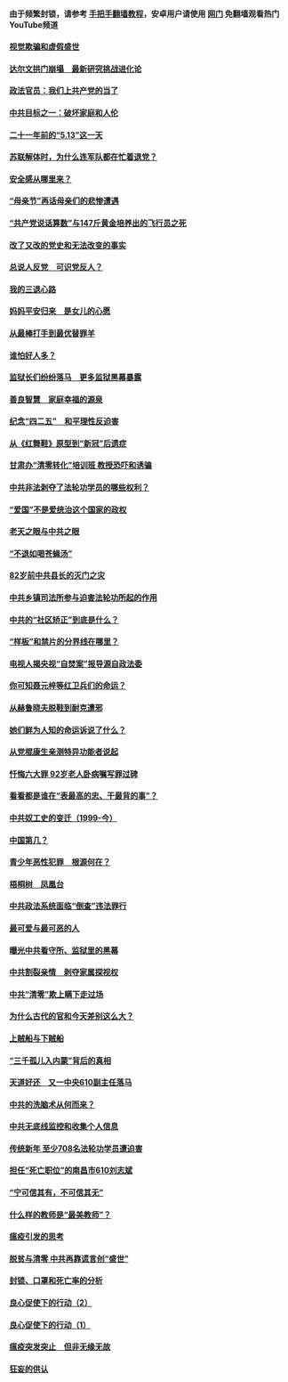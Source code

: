#### 由于频繁封锁，请参考 [手把手翻墙教程](https://github.com/gfw-breaker/guides/wiki/)，安卓用户请使用 [网门](https://github.com/gfw-breaker/nogfw/blob/master/dl.md?t=06030200) 免翻墙观看热门YouTube频道 

#### [视觉欺骗和虚假盛世](../pages/19/426443.md?t=06030200) 

#### [达尔文拱门崩塌　最新研究挑战进化论](../pages/19/426009.md?t=06030200) 

#### [政法官员：我们上共产党的当了](../pages/19/425351.md?t=06030200) 

#### [中共目标之一：破坏家庭和人伦](../pages/19/424454.md?t=06030200) 

#### [二十一年前的“5.13”这一天](../pages/19/424814.md?t=06030200) 

#### [苏联解体时，为什么连军队都在忙着退党？](../pages/19/424335.md?t=06030200) 

#### [安全感从哪里来？](../pages/19/424336.md?t=06030200) 

#### [“母亲节”再话母亲们的悲惨遭遇](../pages/19/424234.md?t=06030200) 

#### [“共产党说话算数”与147斤黄金培养出的飞行员之死](../pages/19/424115.md?t=06030200) 

#### [改了又改的党史和无法改变的事实](../pages/19/424037.md?t=06030200) 

#### [总说人反党　可识党反人？](../pages/19/423820.md?t=06030200) 

#### [我的三退心路](../pages/19/423876.md?t=06030200) 

#### [妈妈平安归来　是女儿的心愿](../pages/19/423947.md?t=06030200) 

#### [从最棒打手到最优替罪羊](../pages/19/423819.md?t=06030200) 

#### [谁怕好人多？](../pages/19/423774.md?t=06030200) 

#### [监狱长们纷纷落马　更多监狱黑幕暴露](../pages/19/423787.md?t=06030200) 

#### [善良智慧　家庭幸福的源泉](../pages/19/423632.md?t=06030200) 

#### [纪念“四二五”　和平理性反迫害](../pages/19/423660.md?t=06030200) 

#### [从《红舞鞋》原型到“新冠”后遗症](../pages/19/423509.md?t=06030200) 

#### [甘肃办“清零转化”培训班 教授恐吓和诱骗](../pages/19/423498.md?t=06030200) 

#### [中共非法剥夺了法轮功学员的哪些权利？](../pages/19/423392.md?t=06030200) 

#### [“爱国”不是爱统治这个国家的政权](../pages/19/423029.md?t=06030200) 

#### [老天之眼与中共之眼](../pages/19/423378.md?t=06030200) 

#### [“不退如喝苍蝇汤”](../pages/19/423287.md?t=06030200) 

#### [82岁前中共县长的灭门之灾](../pages/19/423055.md?t=06030200) 

#### [中共乡镇司法所参与迫害法轮功所起的作用](../pages/19/423064.md?t=06030200) 

#### [中共的“社区矫正”到底是什么？](../pages/19/422870.md?t=06030200) 

#### [“样板”和禁片的分界线在哪里？](../pages/19/422704.md?t=06030200) 

#### [电视人揭央视“自焚案”报导源自政法委](../pages/19/422770.md?t=06030200) 

#### [你可知聂元梓等红卫兵们的命运？](../pages/19/422848.md?t=06030200) 

#### [从赫鲁晓夫脱鞋到耐克遭邪](../pages/19/422826.md?t=06030200) 

#### [她们鲜为人知的命运诉说了什么？](../pages/19/422754.md?t=06030200) 

#### [从党棍康生亲测特异功能者说起](../pages/19/422657.md?t=06030200) 

#### [忏悔六大罪 92岁老人卧病嘱写罪过碑](../pages/19/422750.md?t=06030200) 

#### [看看都是谁在“表最高的忠、干最背的事”？](../pages/19/422703.md?t=06030200) 

#### [中共奴工史的变迁（1999-今）](../pages/19/422656.md?t=06030200) 

#### [中国第几？](../pages/19/422496.md?t=06030200) 

#### [青少年恶性犯罪　根源何在？](../pages/19/422449.md?t=06030200) 

#### [梧桐树　凤凰台](../pages/19/422442.md?t=06030200) 

#### [中共政法系统面临“倒查”违法罪行](../pages/19/422497.md?t=06030200) 

#### [最可爱与最可恶的人](../pages/19/422448.md?t=06030200) 

#### [曝光中共看守所、监狱里的黑幕](../pages/19/422390.md?t=06030200) 

#### [中共割裂亲情　剥夺家属探视权](../pages/19/422364.md?t=06030200) 

#### [中共“清零”欺上瞒下走过场](../pages/19/422306.md?t=06030200) 

#### [为什么古代的官和今天差别这么大？](../pages/19/422228.md?t=06030200) 

#### [上贼船与下贼船](../pages/19/422276.md?t=06030200) 

#### [“三千孤儿入内蒙”背后的真相](../pages/19/422229.md?t=06030200) 

#### [天道好还　又一中央610副主任落马](../pages/19/422155.md?t=06030200) 

#### [中共的洗脑术从何而来？](../pages/19/422154.md?t=06030200) 

#### [中共无底线监控和收集个人信息](../pages/19/422039.md?t=06030200) 

#### [传统新年 至少708名法轮功学员遭迫害](../pages/19/421946.md?t=06030200) 

#### [担任“死亡职位”的南昌市610刘志斌](../pages/19/421957.md?t=06030200) 

#### [“宁可信其有，不可信其无”](../pages/19/421691.md?t=06030200) 

#### [什么样的教师是“最美教师”？](../pages/19/421755.md?t=06030200) 

#### [瘟疫引发的思考](../pages/19/421594.md?t=06030200) 

#### [脱贫与清零 中共再靠谎言创“盛世”](../pages/19/421590.md?t=06030200) 

#### [封锁、口罩和死亡率的分析](../pages/19/421495.md?t=06030200) 

#### [良心促使下的行动（2）](../pages/19/421361.md?t=06030200) 

#### [良心促使下的行动（1）](../pages/19/421302.md?t=06030200) 

#### [瘟疫突发突止　但非无缘无故](../pages/19/421281.md?t=06030200) 

#### [狂妄的供认](../pages/19/421199.md?t=06030200) 

